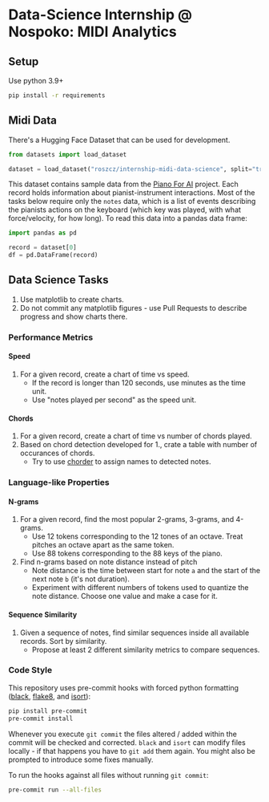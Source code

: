 # Data-Science Internship @ Nospoko: MIDI Analytics

## Setup

Use python 3.9+

```sh
pip install -r requirements
```

## Midi Data

There's a Hugging Face Dataset that can be used for development.

```python
from datasets import load_dataset

dataset = load_dataset("roszcz/internship-midi-data-science", split="train")
```

This dataset contains sample data from the [Piano For AI](https://pianofor.ai) project.
Each record holds information about pianist-instrument interactions.
Most of the tasks below require only the `notes` data, which is a list of events describing the pianists
actions on the keyboard (which key was played, with what force/velocity, for how long).
To read this data into a pandas data frame:

```python
import pandas as pd

record = dataset[0]
df = pd.DataFrame(record)
```

## Data Science Tasks

1. Use matplotlib to create charts.
2. Do not commit any matplotlib figures - use Pull Requests to describe progress and show charts there.

### Performance Metrics

#### Speed

1. For a given record, create a chart of time vs speed.
    - If the record is longer than 120 seconds, use minutes as the time unit.
    - Use "notes played per second" as the speed unit.

#### Chords

1. For a given record, create a chart of time vs number of chords played.
2. Based on chord detection developed for 1., crate a table with number of occurances of chords.
    - Try to use [chorder](https://github.com/joshuachang2311/chorder) to assign names to detected notes.

### Language-like Properties

#### N-grams

1. For a given record, find the most popular 2-grams, 3-grams, and 4-grams.
    - Use 12 tokens corresponding to the 12 tones of an octave. Treat pitches an octave apart as the same token.
    - Use 88 tokens corresponding to the 88 keys of the piano.
2. Find n-grams based on note distance instead of pitch
    - Note distance is the time between start for note `a` and the start of the next note `b` (it's not duration).
    - Experiment with different numbers of tokens used to quantize the note distance. Choose one value and make a case for it.

#### Sequence Similarity

1. Given a sequence of notes, find similar sequences inside all available records. Sort by similarity.
    - Propose at least 2 different similarity metrics to compare sequences.

### Code Style

This repository uses pre-commit hooks with forced python formatting ([black](https://github.com/psf/black),
[flake8](https://flake8.pycqa.org/en/latest/), and [isort](https://pycqa.github.io/isort/)):

```sh
pip install pre-commit
pre-commit install
```

Whenever you execute `git commit` the files altered / added within the commit will be checked and corrected.
`black` and `isort` can modify files locally - if that happens you have to `git add` them again.
You might also be prompted to introduce some fixes manually.

To run the hooks against all files without running `git commit`:

```sh
pre-commit run --all-files
```
